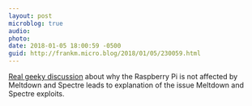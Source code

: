 ```yaml
---
layout: post
microblog: true
audio: 
photo: 
date: 2018-01-05 18:00:59 -0500
guid: http://frankm.micro.blog/2018/01/05/230059.html
---
```

[Real geeky discussion](https://www.raspberrypi.org/blog/why-raspberry-pi-isnt-vulnerable-to-spectre-or-meltdown/) about why the Raspberry Pi is not affected by Meltdown and Spectre leads to explanation of the issue Meltdown and Spectre exploits.
